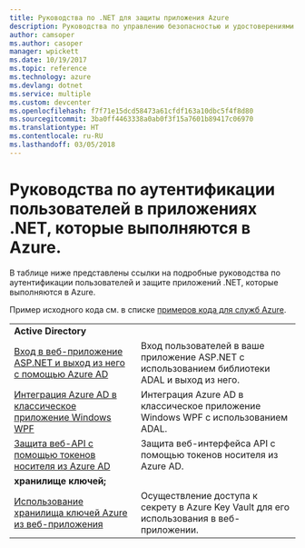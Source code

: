 ```yaml
---
title: Руководства по .NET для защиты приложения Azure
description: Руководства по управлению безопасностью и удостоверениями в приложениях .NET, которые выполняются в Azure.
author: camsoper
ms.author: casoper
manager: wpickett
ms.date: 10/19/2017
ms.topic: reference
ms.technology: azure
ms.devlang: dotnet
ms.service: multiple
ms.custom: devcenter
ms.openlocfilehash: f7f71e15dcd58473a61cfdf163a10dbc5f4f8d80
ms.sourcegitcommit: 3ba0ff4463338a0ab0f3f15a7601b89417c06970
ms.translationtype: HT
ms.contentlocale: ru-RU
ms.lasthandoff: 03/05/2018
---
```

# <a name="tutorials-for-authenticating-users-in-your-net-apps-running-on-azure"></a>Руководства по аутентификации пользователей в приложениях .NET, которые выполняются в Azure.

В таблице ниже представлены ссылки на подробные руководства по аутентификации пользователей и защите приложений .NET, которые выполняются в Azure.

Пример исходного кода см. в списке [примеров кода для служб Azure](https://azure.microsoft.com/resources/samples/?platform=dotnet).

| | |
|---|---|
|**Active Directory**||
| [Вход в веб-приложение ASP.NET и выход из него с помощью Azure AD][1] | Вход пользователей в ваше приложение ASP.NET с использованием библиотеки ADAL и выход из него.
| [Интеграция Azure AD в классическое приложение Windows WPF][2]| Интеграция Azure AD в классическое приложение Windows WPF с использованием ADAL. | 
| [Защита веб-API с помощью токенов носителя из Azure AD][3] | Защита веб-интерфейса API с помощью токенов носителя из Azure AD. |
|**хранилище ключей;**||
| [Использование хранилища ключей Azure из веб-приложения][4] | Осуществление доступа к секрету в Azure Key Vault для его использования в веб-приложении. | 

[1]: /azure/active-directory/develop/active-directory-devquickstarts-webapp-dotnet
[2]: /azure/active-directory/develop/active-directory-devquickstarts-dotnet
[3]: /azure/active-directory/develop/active-directory-devquickstarts-webapi-dotnet
[4]: /azure/key-vault/key-vault-use-from-web-application